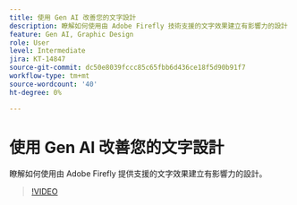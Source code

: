 ```yaml
---
title: 使用 Gen AI 改善您的文字設計
description: 瞭解如何使用由 Adobe Firefly 技術支援的文字效果建立有影響力的設計
feature: Gen AI, Graphic Design
role: User
level: Intermediate
jira: KT-14847
source-git-commit: dc50e8039fccc85c65fbb6d436ce18f5d90b91f7
workflow-type: tm+mt
source-wordcount: '40'
ht-degree: 0%

---
```


# 使用 Gen AI 改善您的文字設計

瞭解如何使用由 Adobe Firefly 提供支援的文字效果建立有影響力的設計。

>[!VIDEO](https://video.tv.adobe.com/v/3427021?quality=12&learn=on&hidetitle=true)
